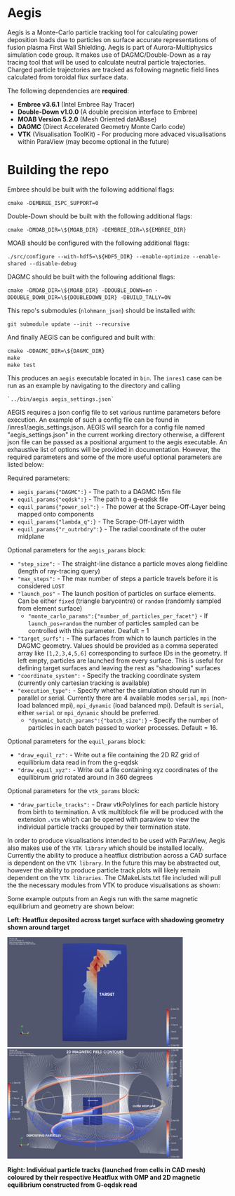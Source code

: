 # Aegis 
Aegis is a Monte-Carlo particle tracking tool for calculating power deposition loads due to particles on surface accurate representations of fusion plasma First Wall Shielding. Aegis is part of Aurora-Multiphysics simulation code group. It makes use of DAGMC/Double-Down as a ray tracing tool that will be used to calculate neutral particle trajectories. Charged particle trajectories are tracked as following magnetic field lines calculated from toroidal flux surface data.

The following dependencies are **required**:
- **Embree v3.6.1** (Intel Embree Ray Tracer)  
- **Double-Down v1.0.0** (A double precision interface to Embree) 
- **MOAB Version 5.2.0** (Mesh Oriented datABase) 
- **DAGMC** (Direct Accelerated Geometry Monte Carlo code)
- **VTK** (Visualisation ToolKit) - For producing more advaced visualisations within ParaView (may become optional in the future)

# Building the repo
Embree should be built with the following additional flags:

    cmake -DEMBREE_ISPC_SUPPORT=0
Double-Down should be built with the following additional flags:

    cmake -DMOAB_DIR=\${MOAB_DIR} -DEMBREE_DIR=\${EMBREE_DIR}
MOAB should be configured with the following additional flags:

    ./src/configure --with-hdf5=\${HDF5_DIR} --enable-optimize --enable-shared --disable-debug
DAGMC should be built with the following additional flags:

    cmake -DMOAB_DIR=\${MOAB_DIR} -DDOUBLE_DOWN=on -DDOUBLE_DOWN_DIR=\${DOUBLEDOWN_DIR} -DBUILD_TALLY=ON

This repo's submodules (`nlohmann_json`) should be installed with:

    git submodule update --init --recursive

And finally AEGIS can be configured and built with:

    cmake -DDAGMC_DIR=\${DAGMC_DIR} 
    make 
    make test

This produces an `aegis` executable located in `bin`. The `inres1` case can be run as an example by navigating to the directory and calling 

    `../bin/aegis aegis_settings.json`

AEGIS requires a json config file to set various runtime parameters before execution. An example of such a config file can be found in /inres1/aegis_settings.json. AEGIS will search for a config file named "aegis_settings.json" in the current working directory otherwise, a different json file can be passed as a positional argument to the aegis executable. An exhaustive list of options will be provided in documentation. However, the required parameters and some of the more useful optional parameters are listed below:

Required parameters: 
- `aegis_params{"DAGMC":}` - The path to a DAGMC h5m file 
- `equil_params{"eqdsk":}` - The path to a g-eqdsk file
- `equil_params{"power_sol":}` - The power at the Scrape-Off-Layer being mapped onto components
- `equil_params{"lambda_q":}` - The Scrape-Off-Layer width
- `equil_params{"r_outrbdry":}` - The radial coordinate of the outer midplane

Optional parameters for the `aegis_params` block:
- `"step_size":` - The straight-line distance a particle moves along fieldline (length of ray-tracing query)
- `"max_steps":` - The max number of steps a particle travels before it is considered `LOST`
- `"launch_pos"` - The launch position of particles on surface elements. Can be either `fixed` (triangle barycentre) or `random` (randomly sampled from element surface) 
   - `"monte_carlo_params":{"number_of_particles_per_facet"}` - If `launch_pos=random` the number of particles sampled can be controlled with this parameter. Deafult = 1
- `"target_surfs":` - The surfaces from which to launch particles in the DAGMC geometry. Values should be provided as a comma seperated array like `[1,2,3,4,5,6]` corresponding to surface IDs in the geometry. If left empty, particles are launched from every surface. This is useful for defining target surfaces and leaving the rest as "shadowing" surfaces 
- `"coordinate_system":` - Specify the tracking coordinate system (currently only cartesian tracking is available)
- `"execution_type":` - Specify whether the simulation should run in parallel or serial. Currently there are 4 available modes `serial`, `mpi` (non-load balanced mpi), `mpi_dynamic` (load balanced mpi). Default is `serial`, either `serial` or `mpi_dynamic` should be preferred.
   - `"dynamic_batch_params":{"batch_size":}` - Specify the number of particles in each batch passed to worker processes. Default = 16.  

Optional parameters for the `equil_params` block:
- `"draw_equil_rz":` - Write out a file containing the 2D RZ grid of equilibrium data read in from the g-eqdsk
- `"draw_equil_xyz":` - Write out a file containing xyz coordinates of the equilibirum grid rotated around in 360 degrees

Optional parameters for the `vtk_params` block:
- `"draw_particle_tracks":` - Draw vtkPolylines for each particle history from birth to termination. A vtk multiblock file will be produced with the extension `.vtm` which can be opened with paraview to view the individual particle tracks grouped by their termination state. 

In order to produce visualisations intended to be used with ParaView, Aegis also makes use of the `VTK library` which should be installed locally. Currently the ability to produce a heatflux distribution across a CAD surface is dependent on the `VTK library`. In the future this may be abstracted out, however the ability to produce particle track plots will likely remain dependent on the `VTK libraries`. The CMakeLists.txt file included will pull the the necessary modules from VTK to produce visualisations as shown:

Some example outputs from an Aegis run with the same magnetic equilibrium and geometry are shown below: 

**Left: Heatflux deposited across target surface with shadowing geometry shown around target**

<p float="left">
  <img src="https://github.com/aurora-multiphysics/aegis/blob/main/gh_images/heatflux_deposited.png" alt="Power Deposited" width="400"/>
  <img src="https://github.com/aurora-multiphysics/aegis/blob/main/gh_images/particle_tracks.png" alt="Particle Tracks" width="400" /> 
</p>

**Right: Individual particle tracks (launched from cells in CAD mesh) coloured by their respective Heatflux with OMP and 2D magnetic equilibrium constructed from G-eqdsk read**

